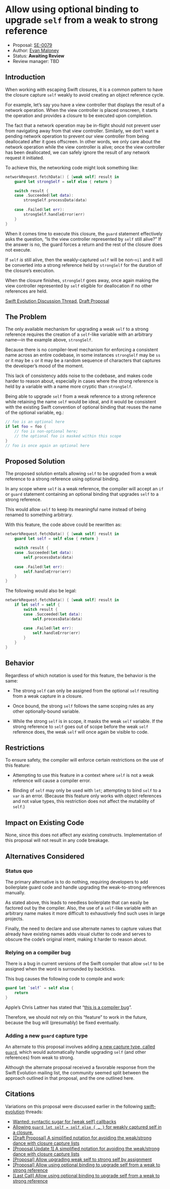 # Allow using optional binding to upgrade `self` from a weak to strong reference

* Proposal: [SE-0079](0079-upgrade-self-from-weak-to-strong.md)
* Author: [Evan Maloney](https://github.com/emaloney)
* Status: **Awaiting Review**
* Review manager: TBD

## Introduction

When working with escaping Swift closures, it is a common pattern to have the closure capture `self` weakly to avoid creating an object reference cycle.

For example, let’s say you have a view controller that displays the result of a network operation. When the view controller is placed onscreen, it starts the operation and provides a closure to be executed upon completion.

The fact that a network operation may be in-flight should not prevent user from navigating away from that view controller. Similarly, we don’t want a pending network operation to prevent our view controller from being deallocated after it goes offscreen. In other words, we only care about the network operation while the view controller is alive; once the view controller has been deallocated, we can safely ignore the result of any network request it initiated.

To achieve this, the networking code might look something like:

```swift
networkRequest.fetchData() { [weak self] result in
	guard let strongSelf = self else { return }

	switch result {
	case .Succeeded(let data):
		strongSelf.processData(data)
	
	case .Failed(let err):
		strongSelf.handleError(err)
	}
}
```

When it comes time to execute this closure, the `guard` statement effectively asks the question, “Is the view controller represented by `self` still alive?” If the answer is no, the guard forces a return and the rest of the closure does not execute.

If `self` *is* still alive, then the weakly-captured `self` will be non-`nil` and it will be converted into a strong reference held by `strongSelf` for the duration of the closure’s execution.

When the closure finishes, `strongSelf` goes away, once again making the view controller represented by `self` eligible for deallocation if no other references are held.

[Swift Evolution Discussion Thread](http://thread.gmane.org/gmane.comp.lang.swift.evolution/7582), [Draft Proposal](http://thread.gmane.org/gmane.comp.lang.swift.evolution/6064)

## The Problem

The only available mechanism for upgrading a weak `self` to a strong reference requires the creation of a `self`-like variable with an arbitrary name—in the example above, `strongSelf`.

Because there is no compiler-level mechanism for enforcing a consistent name across an entire codebase, in some instances `strongSelf` may be `ss` or it may be `s` or it may be a random sequence of characters that captures the developer’s mood of the moment.

This lack of consistency adds noise to the codebase, and makes code harder to reason about, especially in cases where the strong reference is held by a variable with a name more cryptic than `strongSelf`.

Being able to upgrade `self` from a weak reference to a strong reference while retaining the name `self` would be ideal, and it would be consistent with the existing Swift convention of optional binding that reuses the name of the optional variable, eg.:

```swift
// foo is an optional here
if let foo = foo {
    // foo is non-optional here;
    // the optional foo is masked within this scope
}
// foo is once again an optional here
```

## Proposed Solution

The proposed solution entails allowing `self` to be upgraded from a weak reference to a strong reference using optional binding.

In any scope where `self` is a weak reference, the compiler will accept an `if` or `guard` statement containing an optional binding that upgrades `self` to a strong reference.

This would allow `self` to keep its meaningful name instead of being renamed to something arbitrary.

With this feature, the code above could be rewritten as:

```swift
networkRequest.fetchData() { [weak self] result in
	guard let self = self else { return }

	switch result {
	case .Succeeded(let data):
		self.processData(data)
	
	case .Failed(let err):
		self.handleError(err)
	}
}
```

The following would also be legal:

```swift
networkRequest.fetchData() { [weak self] result in
	if let self = self {
		switch result {
		case .Succeeded(let data):
			self.processData(data)
	
		case .Failed(let err):
			self.handleError(err)
		}
	}
}
```

## Behavior

Regardless of which notation is used for this feature, the behavior is the same:

- The strong `self` can only be assigned from the optional `self` resulting from a weak capture in a closure.

- Once bound, the strong `self` follows the same scoping rules as any other optionally-bound variable.

- While the strong `self` is in scope, it masks the weak `self` variable. If the strong reference to `self` goes out of scope before the weak `self` reference does, the weak `self` will once again be visible to code.

## Restrictions

To ensure safety, the compiler will enforce certain restrictions on the use of this feature:

- Attempting to use this feature in a context where `self` is not a weak reference will cause a compiler error. 

- Binding of `self` may only be used with `let`; attempting to bind `self` to a `var` is an error. (Because this feature only works with object references and not value types, this restriction does not affect the mutability of `self`.)

## Impact on Existing Code

None, since this does not affect any existing constructs. Implementation of this proposal will not result in any code breakage.

## Alternatives Considered

### Status quo

The primary alternative is to do nothing, requiring developers to add boilerplate guard code and handle upgrading the weak-to-strong references manually.

As stated above, this leads to needless boilerplate that can easily be factored out by the compiler. Also, the use of a `self`-like variable with an arbitrary name makes it more difficult to exhaustively find such uses in large projects.

Finally, the need to declare and use alternate names to capture values that already have existing names adds visual clutter to code and serves to obscure the code’s original intent, making it harder to reason about.

### Relying on a compiler bug

There is a bug in current versions of the Swift compiler that allow `self` to be assigned when the word is surrounded by backticks.

This bug causes the following code to compile and work:

```swift
guard let `self` = self else {
    return
}
```

Apple’s Chris Lattner has stated that “[this is a compiler bug](https://lists.swift.org/pipermail/swift-evolution/Week-of-Mon-20160118/007425.html)”.

Therefore, we should not rely on this “feature” to work in the future, because the bug will (presumably) be fixed eventually.

### Adding a new `guard` capture type

An alternate to this proposal involves adding [a new capture type, called `guard`](https://gist.github.com/emaloney/d34ac9b134ece7c60440), which would automatically handle upgrading `self` (and other references) from weak to strong.

Although the alternate proposal received a favorable response from the Swift Evolution mailing list, the community seemed split between the approach outlined in that proposal, and the one outlined here.

## Citations

Variations on this proposal were discussed earlier in the following [swift-evolution](https://lists.swift.org/mailman/listinfo/swift-evolution) threads:

- [Wanted: syntactic sugar for [weak self] callbacks](https://lists.swift.org/pipermail/swift-evolution/Week-of-Mon-20160201/008713.html)
- [Allowing `guard let self = self else { … }` for weakly captured self in a closure.](https://lists.swift.org/pipermail/swift-evolution/Week-of-Mon-20160201/009023.html)
- [[Draft Proposal] A simplified notation for avoiding the weak/strong dance with closure capture lists](https://lists.swift.org/pipermail/swift-evolution/Week-of-Mon-20160201/009241.html)
- [[Proposal Update 1] A simplified notation for avoiding the weak/strong dance with closure capture lists](https://lists.swift.org/pipermail/swift-evolution/Week-of-Mon-20160208/009972.html)
- [[Proposal] Allow upgrading weak self to strong self by assignment](https://lists.swift.org/pipermail/swift-evolution/Week-of-Mon-20160215/010691.html)
- [[Proposal] Allow using optional binding to upgrade self from a weak to strong reference](https://lists.swift.org/pipermail/swift-evolution/Week-of-Mon-20160215/010759.html)
- [[Last Call] Allow using optional binding to upgrade self from a weak to strong reference](https://lists.swift.org/pipermail/swift-evolution/Week-of-Mon-20160222/010904.html)
